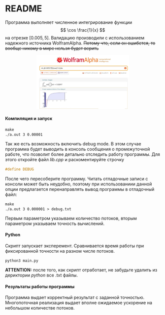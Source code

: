 # README

Программа выполняет численное интегрирование функции
$$
\cos \frac{1}{x}
$$
на отрезке $[0.005, 5]$. Валидацию производили с использованием надежного источника WolframAlpha.
~~Потому что, если он ошибется, то вообще никому в мире нельзя будет верить~~

<p align="center">
<img src="https://github.com/pavel-collab/ParProgMIPT/blob/main/Integration/images/validation.jpg" alt="caption" width="300"/>
</p>

#### Компиляция и запуск

```
make
./a.out 3 0.00001
```

Так же есть возможность включить debug mode. В этом случае программа будет выводить в консоль
сообщения о промежуточной работе, что позволит более детально отследить работу программы.
Для этого откройте файл _lib.cpp_ и раскоментируйте строчку
```CPP
#define DEBUG
```
После чего пересоберите программу. Читать отладочные записи с консоли может быть неудобно, 
поэтому при использованиии данной опции предлагается перенаправлять вывод программы в отладочный 
файл:
```
make
./a.out 3 0.000001 > debug.txt
```

Первым параметром указываем количество потоков, вторым параметром указываем точность вычислений.

#### Python

Скрипт запускает эксперемент. Сравнивается время работы при фиксированной точности на 
разном числе потоков.

```
python3 main.py
```

__ATTENTION:__ после того, как скрипт отработает, не забудьте удалить из дериктории _python_ все
.txt файлы.

#### Результаты работы программы

Программа выдает корректный результат с заданной точностью. Многопоточная реализация выдает
вполне ожидаемое ускорение на небольшом количестве потоков.